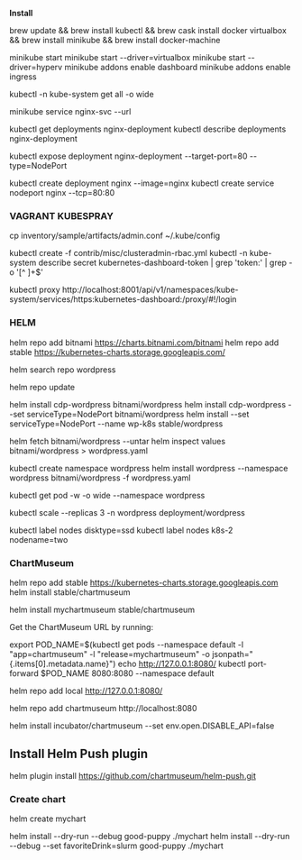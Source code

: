 **Install**

brew update && brew install kubectl && brew cask install docker virtualbox && brew install minikube && brew install docker-machine

minikube start
minikube start --driver=virtualbox
minikube start --driver=hyperv
minikube addons enable dashboard
minikube addons enable ingress

kubectl -n kube-system get all -o wide

minikube service nginx-svc --url

kubectl get deployments nginx-deployment
kubectl describe deployments nginx-deployment

kubectl expose deployment nginx-deployment --target-port=80 --type=NodePort

kubectl create deployment nginx --image=nginx
kubectl create service nodeport nginx --tcp=80:80


### VAGRANT KUBESPRAY ###

cp inventory/sample/artifacts/admin.conf ~/.kube/config

kubectl create -f contrib/misc/clusteradmin-rbac.yml
kubectl -n kube-system describe secret kubernetes-dashboard-token | grep 'token:' | grep -o '[^ ]\+$'

kubectl proxy
http://localhost:8001/api/v1/namespaces/kube-system/services/https:kubernetes-dashboard:/proxy/#!/login

### HELM ### 


helm repo add bitnami https://charts.bitnami.com/bitnami
helm repo add stable https://kubernetes-charts.storage.googleapis.com/

helm search repo wordpress

helm repo update

helm install cdp-wordpress bitnami/wordpress
helm install cdp-wordpress --set serviceType=NodePort bitnami/wordpress
helm install --set serviceType=NodePort --name wp-k8s stable/wordpress

helm fetch bitnami/wordpress --untar
helm inspect values bitnami/wordpress > wordpress.yaml

kubectl create namespace wordpress
helm install wordpress --namespace wordpress bitnami/wordpress -f wordpress.yaml


kubectl get pod -w -o wide --namespace wordpress

kubectl scale --replicas 3 -n wordpress  deployment/wordpress


kubectl label nodes <your-node-name> disktype=ssd
kubectl label nodes k8s-2 nodename=two

### ChartMuseum

helm repo add stable https://kubernetes-charts.storage.googleapis.com
helm install stable/chartmuseum

helm install mychartmuseum stable/chartmuseum

Get the ChartMuseum URL by running:

  export POD_NAME=$(kubectl get pods --namespace default -l "app=chartmuseum" -l "release=mychartmuseum" -o jsonpath="{.items[0].metadata.name}")
  echo http://127.0.0.1:8080/
  kubectl port-forward $POD_NAME 8080:8080 --namespace default

  helm repo add local http://127.0.0.1:8080/

  helm repo add chartmuseum http://localhost:8080

  helm install incubator/chartmuseum --set env.open.DISABLE_API=false
  
  ## Install Helm Push plugin 
helm plugin install https://github.com/chartmuseum/helm-push.git


  ### Create chart

  helm create mychart

  helm install --dry-run --debug good-puppy ./mychart
  helm install --dry-run --debug --set favoriteDrink=slurm good-puppy ./mychart